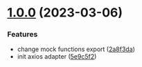 # [1.0.0](https://github.com/alovajs/adapter-axios/compare/5e9c5f2e9ebab4cad59e790b6fa32d0ab6ae73a7...1.0.0) (2023-03-06)

### Features

- change mock functions export ([2a8f3da](https://github.com/alovajs/adapter-axios/commit/2a8f3da5a252156077adfb38dfb4e78ad02090cb))
- init axios adapter ([5e9c5f2](https://github.com/alovajs/adapter-axios/commit/5e9c5f2e9ebab4cad59e790b6fa32d0ab6ae73a7))
